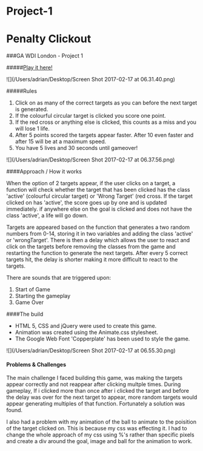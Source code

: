 # Project-1

# Penalty Clickout

###GA WDI London - Project 1

#####[Play it here!]( "Here!")

![](/Users/adrian/Desktop/Screen Shot 2017-02-17 at 06.31.40.png)


#####Rules

1. Click on as many of the correct targets as you can before the next target is generated.
2. If the colourful circular target is clicked you score one point. 
3. If the red cross or anything else is clicked, this counts as a miss and you will lose 1 life.
4. After 5 points scored the targets appear faster. After 10 even faster and after 15 will be at a maximum speed. 
5. You have 5 lives and 30 seconds until gameover!

![](/Users/adrian/Desktop/Screen Shot 2017-02-17 at 06.37.56.png)

####Approach / How it works

When the option of 2 targets appear, if the user clicks on a target, a function will check whether the target that has been clicked has the class 'active' (colourful circular target)  or 'Wrong Target' (red cross. If the target clicked on has 'active', the score goes up by one and is updated immediately. if anywhere else on the goal is clicked and does not have the class 'active', a life will go down. 

Targets are appeared based on the function that generates a two random numbers from 0-14, storing it in two variables and adding the class 'active' or 'wrongTarget'. There is then a delay which allows the user to react and click on the targets before removing the classes from the game and restarting the function to generate the next targets. After every 5 correct targets hit, the delay is shorter making it more difficult to react to the targets.

There are sounds that are triggered upon:

1. Start of Game
2. Starting the gameplay
3. Game Over


####The build

* HTML 5, CSS and jQuery were used to create this game. 
* Animation was created using the Animate.css stylesheet. 
* The Google Web Font 'Copperplate' has been used to style the game.

![](/Users/adrian/Desktop/Screen Shot 2017-02-17 at 06.55.30.png)


#### Problems & Challenges

The main challenge I faced building this game, was making the targets appear correctly and not reappear after clicking multple times. During gameplay, If i clicked more than once after i clicked the target and before the delay was over for the next target to appear, more random targets would appear generating multiples of that function. Fortunately a solution was found. 


I also had a problem with my animation of the ball to animate to the poisition of the target clicked on. This is because my css was effecting it. I had to change the whole approach of my css using %'s rather than specific pixels and create a div around the goal, image and ball for the animation to work.






